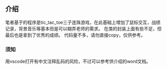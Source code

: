 ## 介绍
笔者基于的程序是tic_tac_toe三子连珠游戏，在此基础上增加了鼠标交互，战绩记录，背景音乐等基本但是可以糊弄老师的需求。
在类的封装上面有些不足，但最后也是拿到了优秀的成绩。
代码量不多，请勿直接copy，仅供参考。
### 须知
用vscode打开有中文注释乱码的风险，不过可以参考供介绍的word文档。
